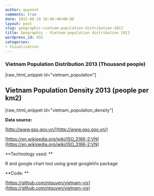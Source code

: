 ```yaml
---
author: quyennt
comments: true
date: 2015-06-18 16:46:40+00:00
layout: post
slug: geographic-vietnam-population-distribution-2013
title: Geographic - Vietnam population distribution 2013
wordpress_id: 455
categories:
- Visualization
---
```


### Vietnam Population Distribution 2013 (Thousand people)


[raw_html_snippet id="vietnam_population"]


## Vietnam Population Density 2013 (people per km2)


[raw_html_snippet id="vietnam_population_density"]



**Data source:**

[http://www.gso.gov.vn/](http://www.gso.gov.vn/)

[https://en.wikipedia.org/wiki/ISO_3166-2:VN](https://en.wikipedia.org/wiki/ISO_3166-2:VN)

**Technology used: **

R and google chart tool using great googleVis package

**Code: **

[https://github.com/ntquyen/vietnam-vis](https://github.com/ntquyen/vietnam-vis)

